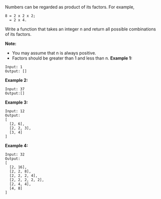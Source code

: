 Numbers can be regarded as product of its factors. For example,
```
8 = 2 x 2 x 2;
  = 2 x 4.
```
Write a function that takes an integer n and return all possible combinations of its factors.

**Note:**
- You may assume that n is always positive.
- Factors should be greater than 1 and less than n.
**Example 1:**
```
Input: 1
Output: []
```
**Example 2:**
```
Input: 37
Output:[]
```
**Example 3:**
```
Input: 12
Output:
[
  [2, 6],
  [2, 2, 3],
  [3, 4]
]
```
**Example 4:**
```
Input: 32
Output:
[
  [2, 16],
  [2, 2, 8],
  [2, 2, 2, 4],
  [2, 2, 2, 2, 2],
  [2, 4, 4],
  [4, 8]
]
```